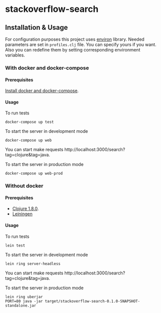 # stackoverflow-search

## Installation & Usage

For configuration purposes this project uses [environ](https://github.com/weavejester/environ) library. Needed parameters are set in `profiles.clj` file. You can specify yours if you want. Also you can redefine them by setting corresponding environment variables.

### With docker and docker-compose

#### Prerequisites
[Install docker and docker-compose](https://docs.docker.com/compose/install/).

#### Usage
To run tests
```
docker-compose up test
```

To start the server in development mode
```
docker-compose up web
```
You can start make requests http://localhost:3000/search?tag=clojure&tag=java.

To start the server in production mode
```
docker-compose up web-prod
```


### Without docker

#### Prerequisites
- [Clojure 1.8.0](https://clojure.org/guides/getting_started).
- [Leiningen](https://github.com/technomancy/leiningen)

#### Usage
To run tests
```
lein test
```

To start the server in development mode
```
lein ring server-headless
```
You can start make requests http://localhost:3000/search?tag=clojure&tag=java.

To start the server in production mode
```
lein ring uberjar
PORT=80 java -jar target/stackoverflow-search-0.1.0-SNAPSHOT-standalone.jar
```
